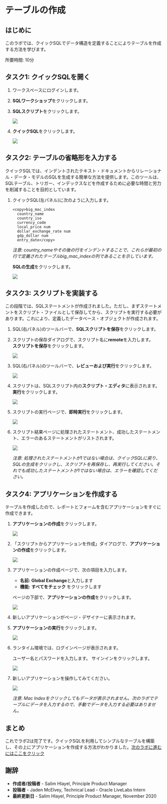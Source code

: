 # テーブルの作成

## はじめに

このラボでは、クイックSQLでデータ構造を定義することによりテーブルを作成する方法を学びます。

所要時間: 10分  

## タスク1: クイックSQLを開く
1. ワークスペースにログインします。  
2. **SQLワークショップ**をクリックします。
3. **SQLスクリプト**をクリックします。

    ![](images/go-sql-scripts.png " ")

4. **クイックSQL**をクリックします。

    ![](images/go-quick-sql.png " ")

## タスク2: テーブルの省略形を入力する
クイックSQLでは、インデントされたテキスト・ドキュメントからリレーショナル・データ・モデルのSQLを生成する簡単な方法を提供します。このツールは、SQLテーブル、トリガー、インデックスなどを作成するために必要な時間と労力を削減することを目的としています。

1. クイックSQL(左パネル)に次のように入力します。

    ```
    <copy>big_mac_index  
      country_name  
      country_iso
      currency_code
      local_price num
      dollar_exchange_rate num
      gdp_dollar num
      entry_date</copy>
    ```

    *注意: country\_nameやその後の行をインデントすることで、これらが最初の行で定義されたテーブルbig\_mac\_indexの列であることを示しています。*

    **SQLの生成**をクリックします。

    ![](images/enter-table.png " ")

## タスク3: スクリプトを実装する
この段階では、SQLステートメントが作成されました。ただし、まずステートメントをスクリプト・ファイルとして保存してから、スクリプトを実行する必要があります。これにより、定義したデータベース・オブジェクトが作成されます。

1. SQL(右パネル)のツールバーで、**SQLスクリプトを保存**をクリックします。  
2. スクリプトの保存ダイアログで、スクリプト名に**remote**を入力します。  
    **スクリプトを保存**をクリックします。

    ![](images/save-script.png " ")

3. SQL(右パネル)のツールバーで、**レビューおよび実行**をクリックします。

    ![](images/review-script.png " ")

4. スクリプトは、SQLスクリプト内の**スクリプト・エディタ**に表示されます。 **実行**をクリックします。

    ![](images/run-script.png " ")

5. スクリプトの実行ページで、**即時実行**をクリックします。

    ![](images/run-now.png " ")

6. スクリプト結果ページに処理されたステートメント、成功したステートメント、エラーのあるステートメントがリストされます。

    ![](images/results.png " ")

    *注意: 処理されたステートメントが1ではない場合は、クイックSQLに戻り、SQLの生成をクリックし、スクリプトを再保存し、再実行してください。それでも成功したステートメントが1ではない場合は、エラーを確認してください。*

## タスク4: アプリケーションを作成する

テーブルを作成したので、レポートとフォームを含むアプリケーションをすぐに作成できます。

1. **アプリケーションの作成**をクリックします。

    ![](images/go-create-app.png " ")

2. 「スクリプトからアプリケーションを作成」ダイアログで、**アプリケーションの作成**をクリックします。

    ![](images/create-application.png " ")

3. アプリケーションの作成ページで、次の項目を入力します。
    - **名前:** **Global Exchange**と入力します
    - **機能:** **すべてをチェック** をクリックします

   ページの下部で、**アプリケーションの作成**をクリックします。

    ![](images/set-create-app.png " ")  

4. 新しいアプリケーションがページ・デザイナーに表示されます。
5. **アプリケーションの実行**をクリックします。

    ![](images/run-app.png " ")

6. ランタイム環境では、ログインページが表示されます。

    ユーザー名とパスワードを入力します。
    サインインをクリックします。

    ![](images/login.png " ")  

7. 新しいアプリケーションを操作してみてください。

    ![](images/runtime-app.png " ")

    *注意: Mac Indexをクリックしてもデータが表示されません。次のラボでテーブルにデータを入力するので、手動でデータを入力する必要はありません。*

## **まとめ**
これでラボ2は完了です。クイックSQLを利用してシンプルなテーブルを構築し、その上にアプリケーションを作成する方法がわかりました。[次のラボに進むにはここをクリック](?lab=lab-3-populating-table)

## 謝辞

 - **作成者/投稿者** -  Salim Hlayel, Principle Product Manager
 - **投稿者** - Jaden McElvey, Technical Lead - Oracle LiveLabs Intern
 - **最終更新日** - Salim Hlayel, Principle Product Manager, November 2020

